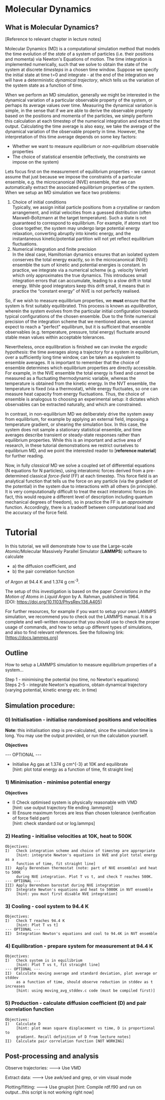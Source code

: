 # Molecular Dynamics

## What is Molecular Dynamics?

[Reference to relevant chapter in lecture notes]

Molecular Dynamics (MD) is a computational simulation method that models the time evolution of the *state* of a system of particles (i.e. their positions and momenta) via Newton's Equations of motion. The time integration is implemented numerically, such that we solve to obtain the state of the system at discrete *timesteps* in a chosen time window. Suppose we specify the initial state at time t=0 and integrate - at the end of the integration we will have a deterministic *dynamical trajectory*, which tells us the variation of the system state as a function of time.

When we perform an MD simulation, generally we might be interested in the dynamical variation of a particular observable property of the system, or perhaps its average values over time. Measuring the dynamical variation is simple, in the sense that if we are able to derive the observable property based on the positions and momenta of the particles, we simply perform this calculation at each timestep of the numerical integration and extract the output. Calculating the time average is also easy, we take the average of the dynamical variation of the observable property in time. However, the interpretation of this time average depends on some key factors:
- Whether we want to measure *equilibrium* or *non-equilibrium* observable properties
- The choice of statistical ensemble (effectively, the constraints we impose on the system)

Lets focus first on the measurement of equilibrium properties - we cannot assume that just because we impose the constraints of a particular ensemble, e.g. the microcanonical (NVE) ensemble, that we can automatically extract the associated equilibrium properties of the system. When we setup an MD simulation we face two problems:
1. Choice of initial conditions<br>
Typically, we assign initial particle positions from a crystalline or random arrangement, and initial velocities from a guessed distribution (often Maxwell–Boltzmann at the target temperature). Such a state is not guaranteed to correspond to equilibrium. For example, if atoms start too close together, the system may undergo large potential energy relaxation, converting abruptly into kinetic energy, and the instantaneous kinetic/potential partition will not yet reflect equilibrium fluctuations.
2. Numerical integration and finite precision<br>
In the ideal case, Hamiltonian dynamics ensures that an isolated system conserves the total energy exactly, so in the microcanonical (NVE) ensemble the sum of kinetic and potential energies is constant. In practice, we integrate via a numerical scheme (e.g. velocity Verlet) which only approximates the true dynamics. This introduces small integration errors that can accumulate, leading to a slow drift in total energy. While good integrators keep this drift small, it means that in practice the “constant energy” of NVE is not perfectly realised.

So, if we wish to measure equilibrium properties, we **must** ensure that the system is first suitably equilibrated. This process is known as *equilibration*, wherein the system evolves from the particular initial configuration towards typical configurations of the chosen ensemble. Due to the finite numerical precision of the integration scheme that we mentioned above, we cannot expect to reach a "perfect" equilibrum, but it is sufficient that ensemble observables (e.g. temperature, pressure, total energy) fluctuate around stable mean values within acceptable tolerances.

Nevertheless, once equilibration is finished we can invoke the *ergodic hypothesis*: the time averages along a trajectory for a system in equilibrium, over a sufficiently long time window, can be taken as equivalent to ensemble averages. It is important to remember that the choice of ensemble determines which equilibrium properties are directly accessible. For example, in the NVE ensemble the total energy is fixed and cannot be measured as a fluctuating thermodynamic variable, whereas the temperature is obtained from the kinetic energy. In the NVT ensemble, the temperature is fixed (via a thermostat), while energy fluctuates, so one can measure heat capacity from energy fluctuations. Thus, the choice of ensemble is analogous to choosing an experimental setup: it dictates which observables can be extracted naturally, and which are constrained.

In contrast, in non-equilibrium MD we deliberately drive the system away from equilibrium, for example by applying an external field, imposing a temperature gradient, or shearing the simulation box. In this case, the system does not sample a stationary statistical ensemble, and time averages describe transient or steady-state responses rather than equilibrium properties. While this is an important and active area of research, in these tutorial demonstrations we restrict ourselves to equilibrium MD, and we point the interested reader to [**reference material**] for further reading.

Now, in fully *classical* MD we solve a coupled set of differential equations (N equations for N particles), using interatomic forces derived from a pre-determined classical *force-field* (FF) at each timestep. This force field is an analytical function that tells us the force on any particle (via the gradient of the potential) in the system due to interactions with all others (in principle). It is very computationally difficult to treat the exact interatomic forces (in fact, this would require a different level of description including quantum mechanical degrees of freedom), so in practice the FF is an *approximate* function. Accordingly, there is a tradeoff between computational load and the accuracy of the force field. 

# Tutorial

In this tutorial, we will demonstrate how to use the Large-scale Atomic/Molecular Massively Parallel Simulator (**LAMMPS**) software to calculate
- a) the diffusion coefficient, and
- b) the pair correlation function

of Argon at 94.4 K and 1.374 g cm<sup>-3</sup>.

The setup of this investigation is based on the paper *Correlations in the Motion of Atoms in Liquid Argon* by A. Rahman, published in 1964. <br>
[DOI: https://doi.org/10.1103/PhysRev.136.A405]

For further resources, for example if you want to setup your own LAMMPS simulation, we recommend you to check out the LAMMPS manual. It is a complete and well-written resource that you should use to check the proper usage of commands, and how to setup up different types of simulations, and also to find relevant references. See the following link: <br>
[https://docs.lammps.org]

## Outline
How to setup a LAMMPS simulation to measure equilibrium properties of a system...

Step 1 - minimising the potential (no time, no Newton's equations) <br>
Steps 2-5 - integrate Newton's equations, obtain dynamical trajectory (varying potential, kinetic energy etc. in time)

## Simulation procedure:
### 0) Initialisation - initialise randomised positions and velocities

**Note**: this initialisation step is pre-calculated, since the simulation time is long. You may use the output provided, or run the calculation yourself.

**Objectives**


--- OPTIONAL ---<br>
- Initialise Ag gas at 1.374 g cm^{-3} at 10K and equilibrate<br>
[hint: plot total energy as a function of time, fit straight line]<br>

### 1) Minimisation - minimise potential energy

**Objectives**

- I) Check optimised system is physically reasonable with VMD <br>
	[hint: use output trajectory file ending .lammpstrj] <br>
- II) Ensure maximum forces are less than chosen tolerance (verification of force field part) <br>
	[hint: check standard out or log.lammps]
           
### 2) Heating - initialise velocities at 10K, heat to 500K
	Objectives:
	I)   Check integration scheme and choice of timestep are appropriate
	     [hint: integrate Newton's equations in NVE and plot total energy as a
	     function of time, fit straight line]
	II)  Apply Berendsen thermostat (note: part of NVE ensemble) and heat to 500K 
	     during NVE integration. Plot T vs t, and check T reaches 500K.
	--- OPTIONAL ---
	III) Apply Berendsen barostat during NVE integration
	IV)  Integrate Newton's equations and heat to 5000K in NVT ensemble
	     [hint: you must first disable NVE integration]

### 3) Cooling - cool system to 94.4 K
	Objectives:
	I)   Check T reaches 94.4 K
	     [hint: Plot T vs t]
	--- OPTIONAL ---
	II)  Integration Newton's equations and cool to 94.4K in NVT ensemble
	
### 4) Equilibration - prepare system for measurement at 94.4 K
	Objectives:
	I)   Check system is in equilibrium
	     [hint: Plot T vs t, fit straight line]
	--- OPTIONAL ---
	II)  Calculate moving average and standard deviation, plot average or stddev
	     as a function of time, should observe reduction in stddev as t increases
	     [hint: using moving_avg_stddev.c code (must be compiled first)]
	     
### 5) Production - calculate diffusion coefficient (D) and pair correlation function 
	Objectives:
	I)   Calculate D
	     [hint: plot mean square displacement vs time, D is proportional to
	     gradient. Recall definition of D from lecture notes]
	II)  Calculate pair correlation function [NOT WORKING]

## Post-processing and analysis
Observe trajectories:
---> Use VMD

Extract data:
---> Use awk/sed and grep, or vim visual mode

Plotting/fitting:
---> Use gnuplot
	     [hint: Compile rdf.f90 and run on output...this script is not working right now]
		
